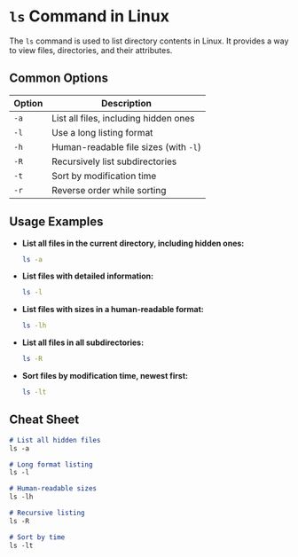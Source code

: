 # `ls` Command in Linux

The `ls` command is used to list directory contents in Linux. It provides a way to view files, directories, and their attributes.

## Common Options

| Option | Description                            |
|--------|----------------------------------------|
| `-a`   | List all files, including hidden ones  |
| `-l`   | Use a long listing format              |
| `-h`   | Human-readable file sizes (with `-l`)  |
| `-R`   | Recursively list subdirectories        |
| `-t`   | Sort by modification time              |
| `-r`   | Reverse order while sorting            |

## Usage Examples

- **List all files in the current directory, including hidden ones:**

  ```bash
  ls -a
  ```

- **List files with detailed information:**

  ```bash
  ls -l
  ```

- **List files with sizes in a human-readable format:**

  ```bash
  ls -lh
  ```

- **List all files in all subdirectories:**

  ```bash
  ls -R
  ```

- **Sort files by modification time, newest first:**

  ```bash
  ls -lt
  ```

## Cheat Sheet

```markdown
# List all hidden files
ls -a

# Long format listing
ls -l

# Human-readable sizes
ls -lh

# Recursive listing
ls -R

# Sort by time
ls -lt
```
